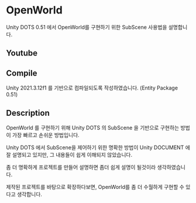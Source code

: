 # OpenWorld

Unity DOTS 0.51 에서 OpenWorld를 구현하기 위한 SubScene 사용법을 설명합니다.

## Youtube



## Compile

Unity 2021.3.12f1 를 기반으로 컴파일되도록 작성하였습니다. (Entity Package 0.51)



## Description

OpenWorld 를 구현하기 위해 Unity DOTS 의 SubScene 을 기반으로 구현하는 방법이 
가장 빠르고 손쉬운 방법입니다.

Unity DOTS 에서 SubScene을 제어하기 위한 명확한 방법이 Unity DOCUMENT 에 잘 설명되고 있지만,
그 내용들이 쉽게 이해되지 않았습니다.

좀 더 명확하게 프로젝트를 만들어 설명하면 좀더 쉽게 설명이 될것이라 생각하였습니다.

제작된 프로젝트를 바탕으로 확장하다보면, OpenWorld를 좀 더 수월하게 구현할 수 있다고 생각합니다.
